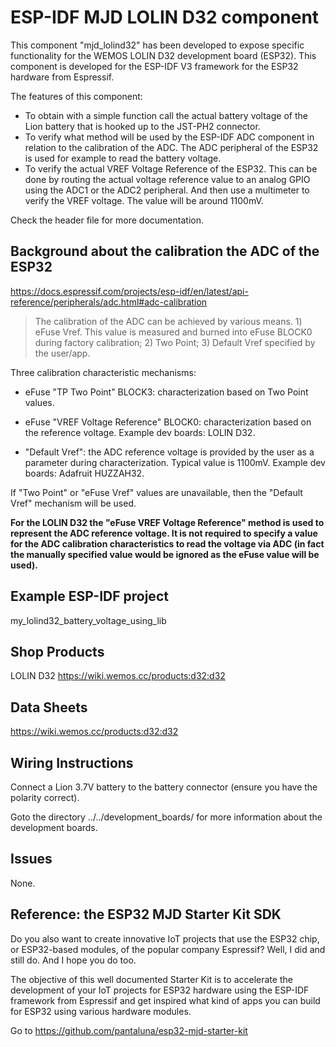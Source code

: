 # ESP-IDF MJD LOLIN D32 component
This component "mjd_lolind32" has been developed to expose specific functionality for the WEMOS LOLIN D32 development board (ESP32). This component is developed for the ESP-IDF V3 framework for the ESP32 hardware from Espressif.

The features of this component:

* To obtain with a simple function call the actual battery voltage of the Lion battery that is hooked up to the JST-PH2 connector.
* To verify what method will be used by the ESP-IDF ADC component in relation to the calibration of the ADC. The ADC peripheral of the ESP32 is used for example to read the battery voltage.
* To verify the actual VREF Voltage Reference of the ESP32. This can be done by routing the actual voltage reference value to an analog GPIO using the ADC1 or the ADC2 peripheral. And then use a multimeter to verify the VREF voltage. The value will be around 1100mV.



Check the header file for more documentation.



## Background about the calibration the ADC of the ESP32

https://docs.espressif.com/projects/esp-idf/en/latest/api-reference/peripherals/adc.html#adc-calibration

> The calibration of the ADC can be achieved by various means. 1) eFuse Vref. This value is measured and burned into eFuse BLOCK0 during factory calibration; 2) Two Point; 3) Default Vref specified by the user/app.



Three calibration characteristic mechanisms:

* eFuse "TP Two Point" BLOCK3: characterization based on Two Point values.

* eFuse "VREF Voltage Reference" BLOCK0: characterization based on the reference voltage. Example dev boards: LOLIN D32.

* "Default Vref": the ADC reference voltage is provided by the user as a parameter during characterization. Typical value is 1100mV. Example dev boards: Adafruit HUZZAH32.

If "Two Point" or "eFuse Vref" values are unavailable, then the "Default Vref" mechanism will be used.

   

**For the LOLIN D32 the "eFuse VREF Voltage Reference" method is used to represent the ADC reference voltage. It is not required to specify a value for the ADC calibration characteristics to read the voltage via ADC (in fact the manually specified value would be ignored as the eFuse value will be used).**



## Example ESP-IDF project
my_lolind32_battery_voltage_using_lib



## Shop Products
LOLIN D32 https://wiki.wemos.cc/products:d32:d32



## Data Sheets
https://wiki.wemos.cc/products:d32:d32



## Wiring Instructions
Connect a Lion 3.7V battery to the battery connector (ensure you have the polarity correct).

Goto the directory ../../development_boards/ for more information about the development boards.



## Issues

None.



## Reference: the ESP32 MJD Starter Kit SDK

Do you also want to create innovative IoT projects that use the ESP32 chip, or ESP32-based modules, of the popular company Espressif? Well, I did and still do. And I hope you do too.

The objective of this well documented Starter Kit is to accelerate the development of your IoT projects for ESP32 hardware using the ESP-IDF framework from Espressif and get inspired what kind of apps you can build for ESP32 using various hardware modules.

Go to https://github.com/pantaluna/esp32-mjd-starter-kit

